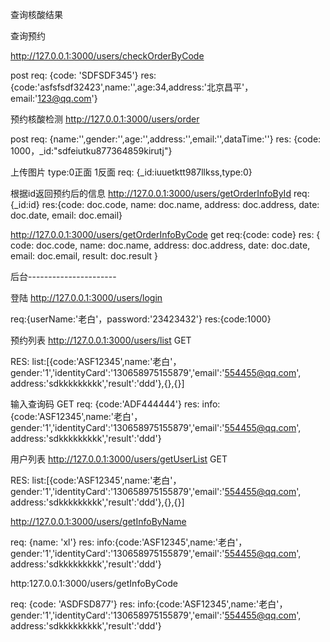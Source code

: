 查询核酸结果



查询预约

http://127.0.0.1:3000/users/checkOrderByCode

post
req: {code: 'SDFSDF345'}
res: {code:'asfsfsdf32423',name:'',age:34,address:'北京昌平'，email:'123@qq.com'}


预约核酸检测
http://127.0.0.1:3000/users/order

post
req: {name:'',gender:'',age:'',address:'',email:'',dataTime:''}
res: {code: 1000，_id:"sdfeiutku877364859kirutj"}

上传图片
type:0正面 1反面
req: {_id:iuuetktt987llkss,type:0}

根据id返回预约后的信息
http://127.0.0.1:3000/users/getOrderInfoById
req:{_id:id}
res:{code: doc.code,
                name: doc.name,
                address: doc.address,
                date: doc.date,
                email: doc.email}

http://127.0.0.1:3000/users/getOrderInfoByCode
get
req:{code: code}
res:       {
                code: doc.code,
                name: doc.name,
                address: doc.address,
                date: doc.date,
                email: doc.email,
                result: doc.result
            }

后台----------------------


登陆
http://127.0.0.1:3000/users/login

req:{userName:'老白'，password:'23423432'}
res:{code:1000}

预约列表
http://127.0.0.1:3000/users/list
GET

RES:
list:[{code:'ASF12345',name:'老白'，gender:'1','identityCard':'130658975155879','email':'554455@qq.com', address:'sdkkkkkkkkk','result':'ddd'},{},{}]




输入查询码
GET
req:
{code:'ADF444444'}
res: 
info:{code:'ASF12345',name:'老白'，gender:'1','identityCard':'130658975155879','email':'554455@qq.com', address:'sdkkkkkkkkk','result':'ddd'}



用户列表
http://127.0.0.1:3000/users/getUserList
GET

RES:
list:[{code:'ASF12345',name:'老白'，gender:'1','identityCard':'130658975155879','email':'554455@qq.com', address:'sdkkkkkkkkk','result':'ddd'},{},{}]

http://127.0.0.1:3000/users/getInfoByName

req: {name: 'xl'}
res:
info:{code:'ASF12345',name:'老白'，gender:'1','identityCard':'130658975155879','email':'554455@qq.com', address:'sdkkkkkkkkk','result':'ddd'}

http:127.0.0.1:3000/users/getInfoByCode

req: {code: 'ASDFSD877'}
res:
info:{code:'ASF12345',name:'老白'，gender:'1','identityCard':'130658975155879','email':'554455@qq.com', address:'sdkkkkkkkkk','result':'ddd'}

